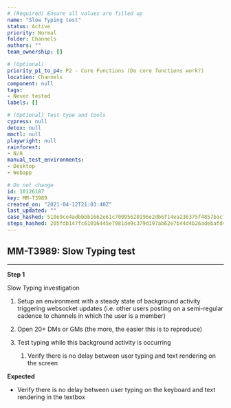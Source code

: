 ```yaml
---
# (Required) Ensure all values are filled up
name: "Slow Typing test"
status: Active
priority: Normal
folder: Channels
authors: ""
team_ownership: []

# (Optional)
priority_p1_to_p4: P2 - Core Functions (Do core functions work?)
location: Channels
component: null
tags: 
- Never tested
labels: []

# (Optional) Test type and tools
cypress: null
detox: null
mmctl: null
playwright: null
rainforest: 
- N/A
manual_test_environments: 
- Desktop
- Webapp

# Do not change
id: 10126187
key: MM-T3989
created_on: "2021-04-12T21:03:40Z"
last_updated: ""
case_hashed: 510e9ce4adbbbb1662e61c70095620196e2db6f14ea236375f4857bac7f2877060d2a26abe3f4f24c3e634215ab78c01
steps_hashed: 205fdb147fc61016445e7981de9c379d197ab62e7b44d4b26adebafd419fee57c3cb61089820408f781d6904ac3ff6cd
---
```


<!-- (Auto-generated) Based on frontmatter's "key" and "name" -->

## MM-T3989: Slow Typing test

---

**Step 1**

Slow Typing investigation

1. Setup an environment with a steady state of background activity triggering websocket updates (i.e. other users posting on a semi-regular cadence to channels in which the user is a member)

2. Open 20+ DMs or GMs (the more, the easier this is to reproduce)

3. Test typing while this background activity is occurring

   1. Verify there is no delay between user typing and text rendering on the screen

**Expected**

- Verify there is no delay between user typing on the keyboard and text rendering in the textbox
